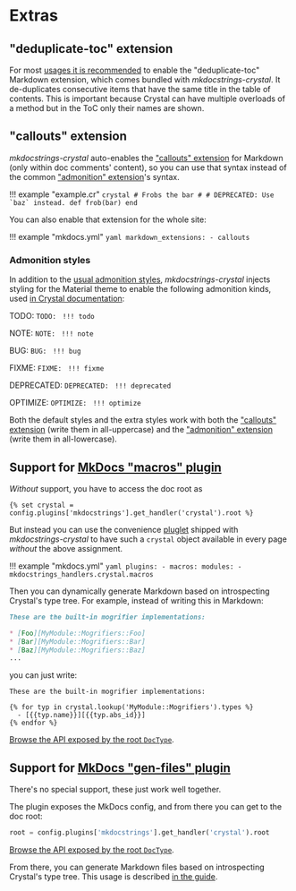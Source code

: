 # Extras

## "deduplicate-toc" extension

For most [usages it is recommended](README.md#usage) to enable the "deduplicate-toc" Markdown extension, which comes bundled with *mkdocstrings-crystal*. It de-duplicates consecutive items that have the same title in the table of contents. This is important because Crystal can have multiple overloads of a method but in the ToC only their names are shown.

## "callouts" extension

*mkdocstrings-crystal* auto-enables the ["callouts" extension][] for Markdown (only within doc comments' content), so you can use that syntax instead of the common ["admonition" extension][]'s syntax.

!!! example "example.cr"
    ```crystal
    # Frobs the bar
    #
    # DEPRECATED: Use `baz` instead.
    def frob(bar)
    end
    ```

You can also enable that extension for the whole site:

!!! example "mkdocs.yml"
    ```yaml
    markdown_extensions:
      - callouts
    ```

["callouts" extension]: https://github.com/oprypin/markdown-callouts/
["admonition" extension]: https://python-markdown.github.io/extensions/admonition/

### Admonition styles

In addition to the [usual admonition styles](https://squidfunk.github.io/mkdocs-material/reference/admonitions/#supported-types), *mkdocstrings-crystal* injects styling for the Material theme to enable the following admonition kinds, used [in Crystal documentation](https://crystal-lang.org/reference/syntax_and_semantics/documenting_code.html#admonitions):

<style>
--8<-- "mkdocstrings_handlers/crystal/templates/material/style.css"

.admonition p>code {
    display: inline-block;
    width: 49%;
}
</style>

TODO: `TODO: ` `!!! todo`

NOTE: `NOTE: ` `!!! note`

BUG: `BUG: ` `!!! bug`

FIXME: `FIXME: ` `!!! fixme`

DEPRECATED: `DEPRECATED: ` `!!! deprecated`

OPTIMIZE: `OPTIMIZE: ` `!!! optimize`

Both the default styles and the extra styles work with both the ["callouts" extension][] (write them in all-uppercase) and the ["admonition" extension][] (write them in all-lowercase).

## Support for [MkDocs "macros" plugin](https://github.com/fralau/mkdocs_macros_plugin)

*Without* support, you have to access the doc root as

```jinja
{% set crystal = config.plugins['mkdocstrings'].get_handler('crystal').root %}
```

But instead you can use the convenience [pluglet](https://mkdocs-macros-plugin.readthedocs.io/en/latest/pluglets/) shipped with *mkdocstrings-crystal* to have such a `crystal` object available in every page *without* the above assignment.

!!! example "mkdocs.yml"
    ```yaml
    plugins:
      - macros:
          modules:
            - mkdocstrings_handlers.crystal.macros
    ```

Then you can dynamically generate Markdown based on introspecting Crystal's type tree. For example, instead of writing this in Markdown:

```md
These are the built-in mogrifier implementations:

* [Foo][MyModule::Mogrifiers::Foo]
* [Bar][MyModule::Mogrifiers::Bar]
* [Baz][MyModule::Mogrifiers::Baz]
...
```

you can just write:

```jinja
These are the built-in mogrifier implementations:

{% for typ in crystal.lookup('MyModule::Mogrifiers').types %}
  - [{{typ.name}}][{{typ.abs_id}}]
{% endfor %}
```

[Browse the API exposed by the root `DocType`](api.md).

## Support for [MkDocs "gen-files" plugin](https://oprypin.github.io/mkdocs-gen-files)

There's no special support, these just work well together.

The plugin exposes the MkDocs config, and from there you can get to the doc root:

```python
root = config.plugins['mkdocstrings'].get_handler('crystal').root
```

[Browse the API exposed by the root `DocType`](api.md).

From there, you can generate Markdown files based on introspecting Crystal's type tree. This usage is described [in the guide](quickstart/migrate.md#generate-doc-stub-pages).
